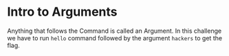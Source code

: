 # Intro to Arguments

Anything that follows the Command is called an Argument.
In this challenge we have to run `hello` command followed by the argument `hackers` to get  the flag.
